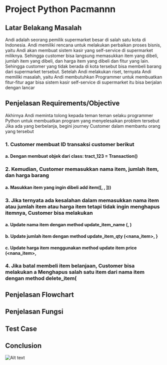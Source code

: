 # Project Python Pacmannn
## Latar Belakang Masalah
Andi adalah seorang pemilik supermarket besar di salah satu kota di Indonesia. Andi memiliki rencana untuk melakukan perbaikan proses bisnis, yaitu Andi akan membuat sistem kasir yang self-service di supermarket miliknya. Sehingga customer bisa langsung memasukkan item yang dibeli, jumlah item yang dibeli, dan harga item yang dibeli dan fitur yang lain. Sehingga customer yang tidak berada di kota tersebut bisa membeli barang dari supermarket tersebut. Setelah Andi melakukan riset, ternyata Andi memiliki masalah, yaitu Andi membutuhkan Programmer untuk membuatkan fitur-fitur agar bisa sistem kasir self-service di supermarket itu bisa berjalan dengan lancar
## Penjelasan Requirements/Objective
Akhirnya Andi meminta tolong kepada teman teman selaku programmer Python untuk
membuatkan program yang menyelesaikan problem tersebut
Jika ada yang berbelanja, begini journey Customer dalam membantu orang yang
tersebut
### 1. Customer membuat ID transaksi customer berikut
#### a. Dengan membuat objek dari class: tract_123 = Transaction() 
### 2. Kemudian, Customer memasukkan nama item, jumlah item, dan harga barang
#### a. Masukkan item yang ingin dibeli add item([<nana iten>, <jumlah iten>, <harga per item>])) 
### 3. Jika ternyata ada kesalahan dalam memasukkan nama item atau jumlah item atau harga item tetapi tidak ingin menghapus itemnya, Customer bisa melakukan 
#### a. Update nama item dengan method update_item_name (<nana iten>, <update nama item>)
#### b. Update jumlah item dengan method update_item_qty (<nana_item>, <update jumlah item>}
#### c. Update harga item menggunakan method update item price (<nana_item>, <update harga item> 
### 4. Jika batal membeli item belanjaan, Customer bisa melakukan a Menghapus salah satu item dari nama item dengan method delete_item(<nama item>
## Penjelasan Flowchart
## Penjelasan Fungsi
## Test Case
## Conclusion
![Alt text](https://docs.google.com/document/d/1TyWrKr4xPFJu3IFwt4vUW5gLXgbNRcQjSYkpGVc376I/preview#heading=h.xni05nwx4sb6)



